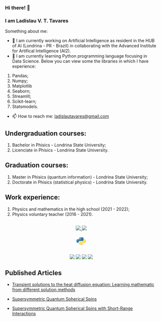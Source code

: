 ### Hi there! 👋 
### I am Ladislau V. T. Tavares



Something about me:

- 🔭 I am currently working on Artificial Intelligence as resident in the HUB of AI (Londrina - PR - Brazil) in collaborating with the Advanced Institute for Artifical Intelligence (AI2).
- 🌱 I am currently learning Python programming language focusing in Data Science. Below you can view some the libraries in which I have experience:
 1. Pandas;
2. Numpy;
3. Matplotlib
4. Seaborn;
5. Streamlit;
6. Scikit-learn;
7. Statsmodels.
- 📫 How to reach me: ladislautavares@gmail.com

##

## Undergraduation courses:
1. Bachelor in Phisics - Londrina State University;
2. Licenciate in Phisics - Londrina State University.
##

## Graduation courses:
1. Master in Phisics (quantum information) - Londrina State University;
2. Doctorate in Phisics (statistical physics) - Londrina State University.
##

## Work experience:
1. Physics and mathematics in the high school (2021 - 2022);
2. Physics voluntary teacher (2016 - 2021).
##

<div align="center">
  <a href="https://github.com/ladislautavares">
  <img height="180em" src="https://github-readme-stats.vercel.app/api?username=ladislautavares&show_icons=true&theme=dark&include_all_commits=true&count_private=true"/>
  <img height="180em" src="https://github-readme-stats.vercel.app/api/top-langs/?username=ladislautavares&layout=compact&langs_count=7&theme=dark"/>
</div>

<div style="display: inline_block" align="center"><br>
  <img align="center" alt="Rafa-Python" height="30" width="40" src="https://raw.githubusercontent.com/devicons/devicon/master/icons/python/python-original.svg">
</div>
  
  ##
 
<div align="center"> 
  
  <a href="https://www.instagram.com/tavares.ladislau/" target="_blank"><img src="https://img.shields.io/badge/-Instagram-%23E4405F?style=for-the-badge&logo=instagram&logoColor=white" target="_blank"></a>
  <a href = "mailto:ladislautavares@gmail.com"><img src="https://img.shields.io/badge/-Gmail-%23333?style=for-the-badge&logo=gmail&logoColor=white" target="_blank"></a>
  <a href="https://www.linkedin.com/in/ladislau-vieira-teixeira-tavares/" target="_blank"><img src="https://img.shields.io/badge/-LinkedIn-%230077B5?style=for-the-badge&logo=linkedin&logoColor=white" target="_blank"></a>  <a href="https://github.com/ladislautavares" target="_blank"><img src="https://img.shields.io/badge/GitHub-100000?style=for-the-badge&logo=github&logoColor=white" target="_blank"></a>

</div>

##
 ## Published Articles

* [Transient solutions to the heat diffusion equation: Learning mathematic from different solution methods](https://www.researchgate.net/publication/302982450_Solucoes_da_equacao_de_difusao_de_calor_em_regime_transiente_Aprendendo_matematica_com_diferentes_metodos_de_solucao)

* [Supersymmetric Quantum Spherical Spins](https://arxiv.org/abs/1806.05656)

* [Supersymmetric Quantum Spherical Spins with Short-Range Interactions](https://arxiv.org/abs/1910.04007)

